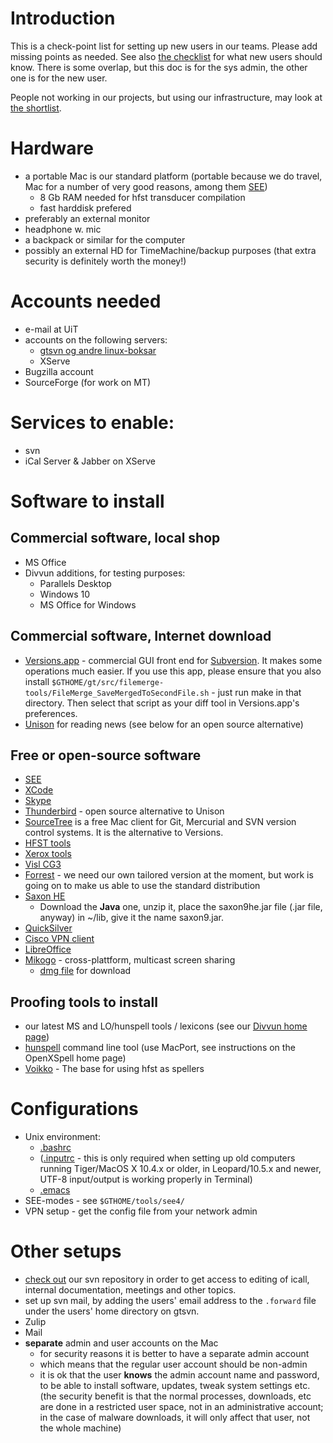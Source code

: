 # Introduction

This is a check-point list for setting up new users in our teams. Please add missing points as needed. See also [the checklist](../admin/checklist.html) for what new users should know. There is some overlap, but this doc is for the sys admin, the other one is for the new user.

People not working in our projects, but using our infrastructure, may look at [the shortlist](GettingStarted.html). 

# Hardware

* a portable Mac is our standard platform (portable because we do travel, Mac
  for a number of very good reasons, among them
  [SEE](http://www.codingmonkeys.de/subethaedit/index.html))
    - 8 Gb RAM needed for hfst transducer compilation
    - fast harddisk prefered
* preferably an external monitor
* headphone w. mic
* a backpack or similar for the computer
* possibly an external HD for TimeMachine/backup purposes (that extra security
  is definitely worth the money!)

# Accounts needed

* e-mail at UiT
* accounts on the following servers:
    - [gtsvn og andre linux-boksar](system/addremove.html)
    - XServe
* Bugzilla account
* SourceForge (for work on MT)

# Services to enable:

* svn
* iCal Server & Jabber on XServe

# Software to install

## Commercial software, local shop
* MS Office
* Divvun additions, for testing purposes:
    - Parallels Desktop
    - Windows 10
    - MS Office for Windows

## Commercial software, Internet download
* [Versions.app](http://www.versionsapp.com/) - commercial GUI front end for
  [Subversion](http://subversion.tigris.org/). It makes some operations much
  easier. If you use this app, please ensure that you also install
  `$GTHOME/gt/src/filemerge-tools/FileMerge_SaveMergedToSecondFile.sh` - just
  run make in that directory. Then select that script as your diff tool in
  Versions.app's preferences.
* [Unison](http://www.panic.com/unison/) for reading news (see below for an open
  source alternative)

## Free or open-source software
* [SEE](http://www.codingmonkeys.de/subethaedit/index.html)
* [XCode](InstallingXCode.html)
* [Skype](http://www.skype.com/)
* [Thunderbird](http://www.mozilla.com/en-US/thunderbird/) - open source
  alternative to Unison
* [SourceTree](http://www.sourcetreeapp.com) is a free Mac client for Git, Mercurial and SVN version control systems. It is the alternative to Versions.
* [HFST tools](compiling_HFST3.html)
* [Xerox tools](http://www.fsmbook.com)
* [Visl CG3](/tools/docu-vislcg3.html)
* [Forrest](forrest-howto.html) - we need our own tailored version at the moment,
  but work is going on to make us able to use the standard distribution
* [Saxon HE](http://saxon.sourceforge.net/#F9.4HE)
    - Download the **Java** one, unzip it, place the saxon9he.jar file (.jar file, anyway) in ~/lib, give it the name saxon9.jar.
* [QuickSilver](http://www.blacktree.com/)
* [Cisco VPN client](http://helpdesk.ugent.be/vpn/en/akkoord.php)
* [LibreOffice](http://www.libreoffice.org/)
* [Mikogo](http://www.mikogo.com) - cross-plattform, multicast screen sharing
  - [dmg file](http://www.mikogo.com/en/downloads/mikogo.dmg) for download

## Proofing tools to install
* our latest MS and LO/hunspell tools / lexicons (see our
  [Divvun home page](http://www.divvun.no/))
* [hunspell](http://hunspell.sourceforge.net/) command line tool (use MacPort,
  see instructions on the OpenXSpell home page)
* [Voikko](http://voikko.sourceforge.net/) - The base for using hfst as spellers

# Configurations

* Unix environment:
    - [.bashrc](docu-setup-bash.html)
    - ([.inputrc](docu-setup-bash.html#Setting+up+8-bit+input) - this is only
   required when setting up old computers running Tiger/MacOS X 10.4.x or older,
   in Leopard/10.5.x and newer, UTF-8 input/output is working properly in
   Terminal)
    - [.emacs](setup-emacs-howto.html)
* SEE-modes - see `$GTHOME/tools/see4/`
* VPN setup - get the config file from your network admin

# Other setups

* [check out](/tools/docu-svn-user.html) our svn repository
  in order to get access to editing of icall, internal documentation,
  meetings and other topics.
* set up svn mail, by adding the users' email address to the
  `.forward` file under the users' home directory on gtsvn.
* Zulip
* Mail
* **separate** admin and user accounts on the Mac
    - for security reasons it is better to have a separate admin account
    - which means that the regular user account should be non-admin
    - it is ok that the user **knows** the admin account name and password, to
   be able to install software, updates, tweak system settings etc. (the
   security benefit is that the normal processes, downloads, etc are done in a
   restricted user space, not in an administrative account; in the case of
   malware downloads, it will only affect that user, not the whole machine)
